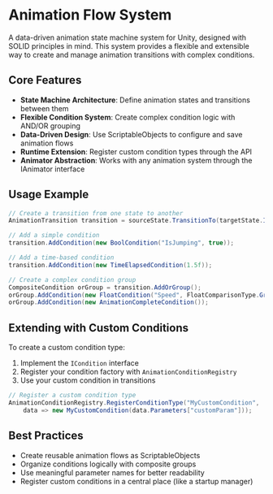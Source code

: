 ﻿# Animation Flow System

A data-driven animation state machine system for Unity, designed with SOLID principles in mind. This system provides a flexible and extensible way to create and manage animation transitions with complex conditions.

## Core Features

- **State Machine Architecture**: Define animation states and transitions between them
- **Flexible Condition System**: Create complex condition logic with AND/OR grouping
- **Data-Driven Design**: Use ScriptableObjects to configure and save animation flows
- **Runtime Extension**: Register custom condition types through the API
- **Animator Abstraction**: Works with any animation system through the IAnimator interface

## Usage Example

```csharp
// Create a transition from one state to another
AnimationTransition transition = sourceState.TransitionTo(targetState.Id);

// Add a simple condition
transition.AddCondition(new BoolCondition("IsJumping", true));

// Add a time-based condition
transition.AddCondition(new TimeElapsedCondition(1.5f));

// Create a complex condition group
CompositeCondition orGroup = transition.AddOrGroup();
orGroup.AddCondition(new FloatCondition("Speed", FloatComparisonType.GreaterThan, 5f));
orGroup.AddCondition(new AnimationCompleteCondition());
```

## Extending with Custom Conditions

To create a custom condition type:

1. Implement the `ICondition` interface
2. Register your condition factory with `AnimationConditionRegistry`
3. Use your custom condition in transitions

```csharp
// Register a custom condition type
AnimationConditionRegistry.RegisterConditionType("MyCustomCondition", 
    data => new MyCustomCondition(data.Parameters["customParam"]));
```

## Best Practices

- Create reusable animation flows as ScriptableObjects
- Organize conditions logically with composite groups
- Use meaningful parameter names for better readability
- Register custom conditions in a central place (like a startup manager)
